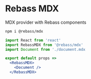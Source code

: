 
# Rebass MDX

MDX provider with Rebass components

```sh
npm i @rebass/mdx
```

```jsx
import React from 'react'
import RebassMDX from '@rebass/mdx'
import Document from './document.mdx

export default props =>
  <RebassMDX>
    <Document />
  </RebassMDX>
```
